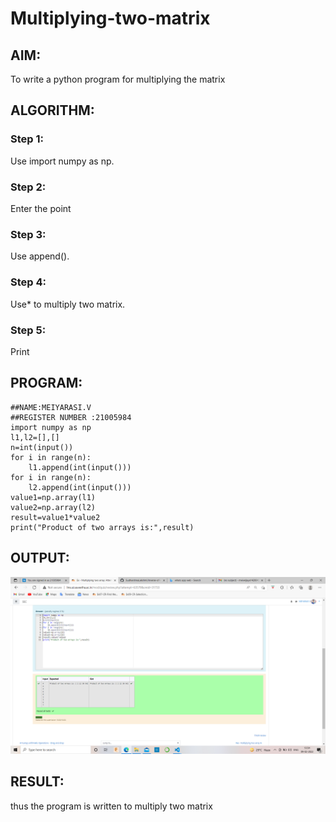 # Multiplying-two-matrix

## AIM:
To write a python program for multiplying the matrix

## ALGORITHM:

### Step 1:

Use import numpy as np.

### Step 2:

Enter the point

### Step 3:

Use append().

### Step 4:

Use* to multiply two matrix.

### Step 5:

Print

## PROGRAM: 
```
##NAME:MEIYARASI.V
##REGISTER NUMBER :21005984
import numpy as np
l1,l2=[],[]
n=int(input())
for i in range(n):
    l1.append(int(input()))
for i in range(n):
    l2.append(int(input()))
value1=np.array(l1)
value2=np.array(l2)
result=value1*value2
print("Product of two arrays is:",result)
```

## OUTPUT:
![Output](.//M1.png)

## RESULT:
thus the program is written to multiply two matrix


